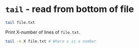 # `tail` - read from bottom of file

```bash
tail file.txt
```

Print X-number of lines of `file.txt`.

```bash
tail -n X file.txt # Where x is a number 
```
